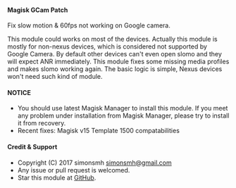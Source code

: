 #### Magisk GCam Patch

Fix slow motion & 60fps not working on Google camera.

This module could works on most of the devices. Actually this module is mostly for non-nexus devices, which is considered not supported by Google Camera. By default other devices can't even open slomo and they will expect ANR immediately. This module fixes some missing media profiles and makes slomo working again. The basic logic is simple, Nexus devices won't need such kind of module.

#### NOTICE

* You should use latest Magisk Manager to install this module. If you meet any problem under installation from Magisk Manager, please try to install it from recovery.
* Recent fixes:
Magisk v15 Template 1500 compatabilities

#### Credit & Support

* Copyright (C) 2017 simonsmh <simonsmh@gmail.com>
* Any issue or pull request is welcomed.
* Star this module at [GitHub](https://github.com/Magisk-Modules-Repo/magisk-gcam-patch).
